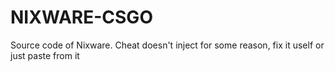 # NIXWARE-CSGO
Source code of Nixware. Cheat doesn't inject for some reason, fix it uself or just paste from it
